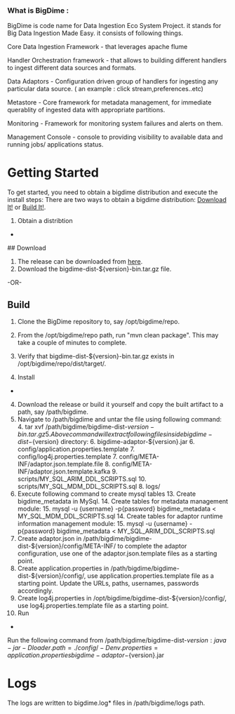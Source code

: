 ### What is BigDime  : 
BigDime is code name for Data Ingestion Eco System Project. it stands for Big Data Ingestion Made Easy. it consists of following things.

Core Data Ingestion Framework - that leverages apache flume 

Handler Orchestration framework  - that allows to building different handlers to ingest different data sources and formats.

Data Adaptors - Configuration  driven group of handlers for ingesting any particular data source. ( an example :  click stream,preferences..etc)

Metastore  - Core framework for metadata management, for immediate querablity of ingested data with appropriate partitions.

Monitoring - Framework for monitoring  system failures and alerts on them.

Management Console - console to providing visibility to available data and running jobs/ applications status.

Getting Started
=======
To get started, you need to obtain a bigdime distribution and execute the install steps: There are two ways to obtain a bigdime distribution: [Download It!](#download) or [Build It!](#build).
1. Obtain a distribtion
-
<a name="download">
## Download
</a>

1. The release can be downloaded from [here](https://oss.sonatype.org/content/groups/public/io/bigdime/bigdime-dist/).
2. Download the bigdime-dist-${version}-bin.tar.gz file.

-OR-
<a name="build">
## Build
</a>

1. Clone the BigDime repository to, say /opt/bigdime/repo.
2. From the /opt/bigdime/repo path, run "mvn clean package". This may take a couple of minutes to complete.
3. Verify that bigdime-dist-${version}-bin.tar.gz exists in /opt/bigdime/repo/dist/target/.

2. Install
-
4. Download the release or build it yourself and copy the built artifact to a path, say /path/bigdime.
5. Navigate to /path/bigdime and untar the file using following command:
	4. tar xvf /path/bigdime/bigdime-dist-${version}-bin.tar.gz
	5. Above command will extract following files inside bigdime-dist-${version} directory:
		6. bigdime-adaptor-${version}.jar
		6. config/application.properties.template
		7. config/log4j.properties.template
		7. config/META-INF/adaptor.json.template.file
		8. config/META-INF/adaptor.json.template.kafka
		9. scripts/MY_SQL_ARIM_DDL_SCRIPTS.sql
		10. scripts/MY_SQL_MDM_DDL_SCRIPTS.sql
		8. logs/
9. Execute following command to create mysql tables
	13. Create bigdime_metadata in MySql.
	14. Create tables for metadata management module:
		15. mysql -u {username} -p{password} bigdime_metadata < MY\_SQL\_MDM\_DDL\_SCRIPTS.sql
	14. Create tables for adaptor runtime information management module:
		15. mysql -u {username} -p{password} bigdime_metadata < MY\_SQL\_ARIM\_DDL\_SCRIPTS.sql
15. Create adaptor.json in /path/bigdime/bigdime-dist-${version}/config/META-INF/ to complete the adaptor configuration, use one of the adaptor.json.template files as a starting point.
10. Create application.properties in /path/bigdime/bigdime-dist-${version}/config/, use application.properties.template file as a starting point. Update the URLs, paths, usernames, passwords accordingly.
11. Create log4j.properties in /opt/bigdime/bigdime-dist-${version}/config/, use log4j.properties.template file as a starting point.
3. Run
-
Run the following command from /path/bigdime/bigdime-dist-${version}:
java -jar -Dloader.path=./config/ -Denv.properties=application.properties bigdime-adaptor-${version}.jar

Logs
=====
The logs are written to bigdime.log* files in /path/bigdime/logs path.




